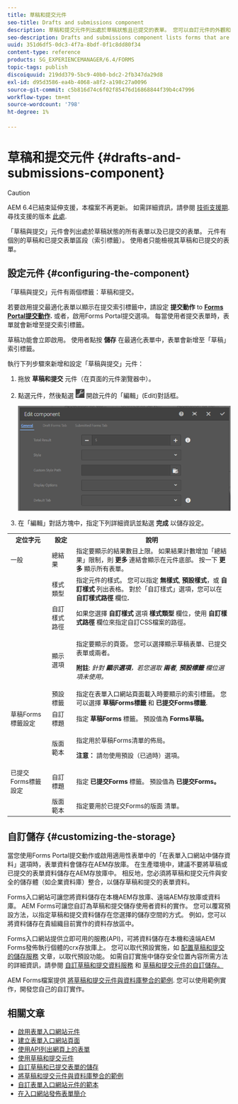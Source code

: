 ```yaml
---
title: 草稿和提交元件
seo-title: Drafts and submissions component
description: 草稿和提交元件列出處於草稿狀態且已提交的表單。 您可以自訂元件的外觀和樣式。
seo-description: Drafts and submissions component lists forms that are in the draft state and are already submitted. You can customize appearance and style of the component.
uuid: 351d6df5-0dc3-4f7a-8bdf-0f1c8dd80f34
content-type: reference
products: SG_EXPERIENCEMANAGER/6.4/FORMS
topic-tags: publish
discoiquuid: 219dd379-5bc9-40b0-bdc2-2fb347da29d8
exl-id: d95d3586-ea4b-4068-a8f2-a198c27a0096
source-git-commit: c5b816d74c6f02f85476d16868844f39b4c47996
workflow-type: tm+mt
source-wordcount: '798'
ht-degree: 1%

---
```


# 草稿和提交元件 {#drafts-and-submissions-component}

>[!CAUTION]
>
>AEM 6.4已結束延伸支援，本檔案不再更新。 如需詳細資訊，請參閱 [技術支援期](https://helpx.adobe.com//tw/support/programs/eol-matrix.html). 尋找支援的版本 [此處](https://experienceleague.adobe.com/docs/).

「草稿與提交」元件會列出處於草稿狀態的所有表單以及已提交的表單。 元件有個別的草稿和已提交表單區段（索引標籤）。 使用者只能檢視其草稿和已提交的表單。

## 設定元件 {#configuring-the-component}

「草稿與提交」元件有兩個標籤：草稿和提交。

若要啟用提交最適化表單以顯示在提交索引標籤中，請設定 **提交動作** to **[Forms Portal提交動作](/help/forms/using/configuring-submit-actions.md).** 或者，啟用Forms Portal提交選項。 每當使用者提交表單時，表單就會新增至提交索引標籤。

草稿功能會立即啟用。 使用者點按 **儲存** 在最適化表單中，表單會新增至「草稿」索引標籤。

執行下列步驟來新增和設定「草稿與提交」元件：

1. 拖放 **草稿和提交** 元件（在頁面的元件瀏覽器中）。
1. 點選元件，然後點選 ![settings_icon](assets/settings_icon.png) 開啟元件的「編輯」(Edit)對話框。

   ![草稿和提交元件](assets/drafts-submissions-edit.png)

1. 在「編輯」對話方塊中，指定下列詳細資訊並點選 **完成** 以儲存設定。

<table>
 <tbody>
  <tr>
   <th>定位字元</th>
   <th>設定</th>
   <th>說明</th>
  </tr>
  <tr>
   <td>一般</td>
   <td>總結果</td>
   <td>指定要顯示的結果數目上限。 如果結果計數增加「總結果」限制，則 <strong>更多 </strong>連結會顯示在元件底部。 按一下 <strong>更多 </strong>顯示所有表單。 </td>
  </tr>
  <tr>
   <td> </td>
   <td>樣式類型</td>
   <td>指定元件的樣式。 您可以指定 <strong>無樣式</strong>, <strong>預設樣式</strong>，或 <strong>自訂樣式</strong> 列出表格。 對於「自訂樣式」選項，您可以在 <strong>自訂樣式路徑 </strong>欄位<strong>.</strong></td>
  </tr>
  <tr>
   <td> </td>
   <td>自訂樣式路徑</td>
   <td>如果您選擇 <strong>自訂樣式</strong> 選項 <strong>樣式類型</strong> 欄位，使用 <strong>自訂樣式路徑</strong> 欄位來指定自訂CSS檔案的路徑。 </td>
  </tr>
  <tr>
   <td> </td>
   <td>顯示選項</td>
   <td><p>指定要顯示的頁簽。 您可以選擇顯示草稿表單、已提交表單或兩者。 </p> <p><strong>附註</strong>:<em> 針對 <strong>顯示選項</strong>，若您選取 <strong>兩者</strong>, <strong>預設標籤</strong> 欄位選項未使用。</em></p> </td>
  </tr>
  <tr>
   <td> </td>
   <td>預設標籤</td>
   <td>指定在表單入口網站頁面載入時要顯示的索引標籤。 您可以選擇 <strong>草稿Forms標籤</strong> 和 <strong>已提交Forms標籤</strong>.</td>
  </tr>
  <tr>
   <td>草稿Forms標籤設定</td>
   <td>自訂標題</td>
   <td>指定 <strong>草稿Forms</strong> 標籤。 預設值為 <strong>Forms草稿。</strong></td>
  </tr>
  <tr>
   <td> </td>
   <td>版面範本</td>
   <td><p>指定用於草稿Forms清單的佈局。</p> <p><strong>注意：</strong> 請勿使用預設（已過時）選項。<br /> </p> </td>
  </tr>
  <tr>
   <td>已提交Forms標籤設定</td>
   <td>自訂標題 </td>
   <td>指定 <strong>已提交Forms </strong>標籤。 預設值為 <strong>已提交Forms。</strong></td>
  </tr>
  <tr>
   <td> </td>
   <td>版面範本</td>
   <td>指定要用於已提交Forms的版面<strong> </strong>清單。 </td>
  </tr>
 </tbody>
</table>

## 自訂儲存 {#customizing-the-storage}

當您使用Forms Portal提交動作或啟用適用性表單中的「在表單入口網站中儲存資料」選項時，表單資料會儲存在AEM存放庫。 在生產環境中，建議不要將草稿或已提交的表單資料儲存在AEM存放庫中。 相反地，您必須將草稿和提交元件與安全的儲存體（如企業資料庫）整合，以儲存草稿和提交的表單資料。

Forms入口網站可讓您將資料儲存在本機AEM存放庫、遠端AEM存放庫或資料庫。 AEM Forms可讓您自訂為草稿和提交儲存使用者資料的實作。 您可以覆寫預設方法，以指定草稿和提交資料儲存在您選擇的儲存空間的方式。 例如，您可以將資料儲存在貴組織目前實作的資料存放區中。

Forms入口網站提供立即可用的服務(API)，可將資料儲存在本機和遠端AEM Forms發佈執行個體的crx存放庫上。 您可以取代預設實施，如 [配置草稿和提交的儲存服務](/help/forms/using/configuring-draft-submission-storage.md) 文章，以取代預設功能。 如需自訂實施中儲存安全位置內容所需方法的詳細資訊，請參閱 [自訂草稿和提交資料服務](/help/forms/using/custom-draft-submission-data-services.md) 和 [草稿和提交元件的自訂儲存。](/help/forms/using/adding-custom-storage-provider-forms.md)

AEM Forms檔案提供 [將草稿和提交元件與資料庫整合的範例](https://helpx.adobe.com/in/experience-manager/6-4/forms/using/integrate-draft-submission-database.html). 您可以使用範例實作，開發您自己的自訂實作。

## 相關文章

* [啟用表單入口網站元件](/help/forms/using/enabling-forms-portal-components.md)
* [建立表單入口網站頁面](/help/forms/using/creating-form-portal-page.md)
* [使用API列出網頁上的表單](/help/forms/using/listing-forms-webpage-using-apis.md)
* [使用草稿和提交元件](/help/forms/using/draft-submission-component.md)
* [自訂草稿和已提交表單的儲存](/help/forms/using/draft-submission-component.md)
* [將草稿和提交元件與資料庫整合的範例](/help/forms/using/integrate-draft-submission-database.md)
* [自訂表單入口網站元件的範本](/help/forms/using/customizing-templates-forms-portal-components.md)
* [在入口網站發佈表單簡介](/help/forms/using/introduction-publishing-forms.md)
